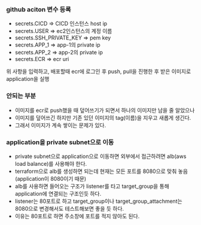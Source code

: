 
### github aciton 변수 등록
- secrets.CICD => CICD 인스턴스 host ip
- secrets.USER => ec2인스턴스의 계정 이름
- secrets.SSH_PRIVATE_KEY => pem key
- secrets.APP_1 => app-1의 private ip
- secrets.APP_2 => app-2의 private ip
- secrets.ECR => ecr uri

위 사항을 입력하고, 배포할때 ecr에 로그인 후 push, pull을 진행한 후
받은 이미지로 application을 실행


### 안되는 부분
- 이미지를 ecr로 push했을 때 덮어쓰기가 되면서 하나의 이미지만 남을 줄 알았으나
- 이미지를 덮어쓰긴 하지만 기존 있던 이미지의 tag(이름)을 지우고 새롭게 생긴다.
- 그래서 이미지가 계속 쌓이는 문제가 있다.

### application을 private subnet으로 이동
- private subnet으로 application으로 이동하면 외부에서 접근하려면 alb(aws load balance)를 사용해야 한다.
- terraform으로 alb를 생성하면 되는데 현재는 모든 포트를 8080으로 맞춰 놓음 (application이 8080이기 때문)
- alb를 사용하면 들어오는 구조가 listener를 타고 target_group을 통해 application에 연결되는 구조인듯 하다.
- listener는 80포트로 하고 target_group이나 target_group_attachment는 8080으로 변경해서도 테스트해보면 좋을 듯 하다.
- 이유는 80포트로 하면 주소창에 포트를 적지 않아도 된다.